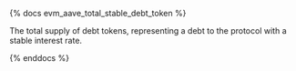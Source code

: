 {% docs evm_aave_total_stable_debt_token %}

The total supply of debt tokens, representing a debt to the protocol with a stable interest rate.

{% enddocs %}
